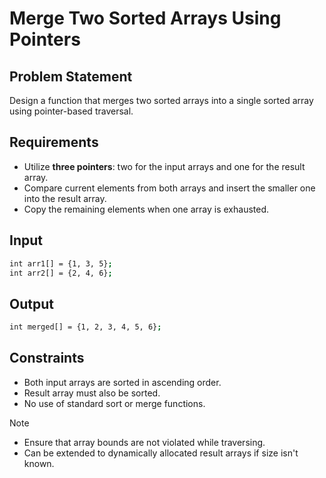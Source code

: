 # Merge Two Sorted Arrays Using Pointers

## Problem Statement

Design a function that merges two sorted arrays into a single sorted array using pointer-based traversal.

## Requirements

- Utilize **three pointers**: two for the input arrays and one for the result array.
- Compare current elements from both arrays and insert the smaller one into the result array.
- Copy the remaining elements when one array is exhausted.

## Input

```bash
int arr1[] = {1, 3, 5};  
int arr2[] = {2, 4, 6};  
```

## Output

```bash
int merged[] = {1, 2, 3, 4, 5, 6};  
```

## Constraints

- Both input arrays are sorted in ascending order.
- Result array must also be sorted.
- No use of standard sort or merge functions.

> [!NOTE]
>
> - Ensure that array bounds are not violated while traversing.
> - Can be extended to dynamically allocated result arrays if size isn't known.
